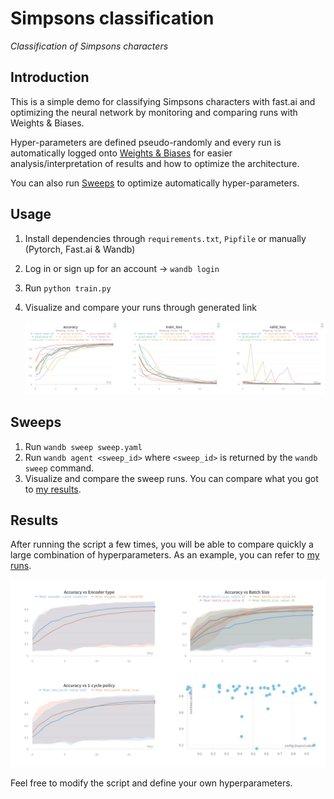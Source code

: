 # Simpsons classification

*Classification of Simpsons characters*

## Introduction

This is a simple demo for classifying Simpsons characters with fast.ai and optimizing the neural network by monitoring and comparing runs with Weights & Biases.

Hyper-parameters are defined pseudo-randomly and every run is automatically logged onto [Weights & Biases](https://www.wandb.com/) for easier analysis/interpretation of results and how to optimize the architecture.

You can also run [Sweeps](https://docs.wandb.com/sweeps/) to optimize automatically hyper-parameters.

## Usage

1. Install dependencies through `requirements.txt`, `Pipfile` or manually (Pytorch, Fast.ai & Wandb)
2. Log in or sign up for an account -> `wandb login`
3. Run `python train.py`
4. Visualize and compare your runs through generated link

   ![alt text](imgs/results.png)

## Sweeps

1. Run `wandb sweep sweep.yaml`
2. Run `wandb agent <sweep_id>` where `<sweep_id>` is returned by the `wandb sweep` command.
3. Visualize and compare the sweep runs. You can compare what you got to [my results](https://app.wandb.ai/borisd13/simpsons-fastai/sweeps/erraqo0l?workspace=user-borisd13).

## Results

After running the script a few times, you will be able to compare quickly a large combination of hyperparameters. As an example, you can refer to [my runs](https://app.wandb.ai/borisd13/simpsons-fastai/reports?view=borisd13%2Fsimpsons).

![alt text](imgs/graphs.png)

Feel free to modify the script and define your own hyperparameters.
